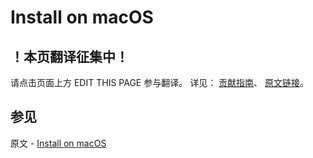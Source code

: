 # Install on macOS

## ！本页翻译征集中！

请点击页面上方 EDIT THIS PAGE 参与翻译。
详见：
[贡献指南]( https://github.com/JinMuInfo/MongoDB-Manual-zh/blob/master/CONTRIBUTING.md )、
[原文链接](  https://docs.mongodb.com/manual/tutorial/install-mongodb-enterprise-on-os-x/  )。

## 参见

原文 - [Install on macOS]( https://docs.mongodb.com/manual/tutorial/install-mongodb-enterprise-on-os-x/ )

